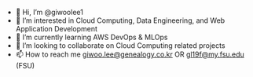 - 👋 Hi, I’m @giwoolee1
- 👀 I’m interested in Cloud Computing, Data Engineering, and Web Application Development
- 🌱 I’m currently learning AWS DevOps & MLOps
- 💞️ I’m looking to collaborate on Cloud Computing related projects
- 📫 How to reach me giwoo.lee@genealogy.co.kr OR gl19f@my.fsu.edu (FSU)

<!---
giwoolee1/giwoolee1 is a ✨ special ✨ repository because its `README.md` (this file) appears on your GitHub profile.
You can click the Preview link to take a look at your changes.
--->
